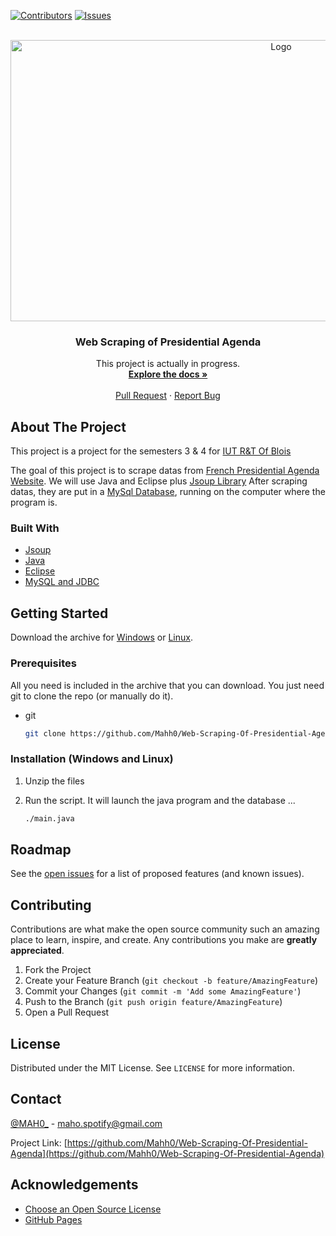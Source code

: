 [![Contributors][contributors-shield]][contributors-url]
[![Issues][issues-shield]][issues-url]

<!-- PROJECT LOGO -->
<br />
<div align="center">
  <a href="https://github.com/othneildrew/Mahh0/Web-Scraping-Of-Presidential-Agenda/edit/main/README">
    <img src="logo.png" alt="Logo" width="850" height="450">
  </a>

  <h3 align="center">Web Scraping of Presidential Agenda</h3>

  <p align="center">
    This project is actually in progress.
    <br />
    <a href="https://github.com/othneildrew/Best-README-Template"><strong>Explore the docs »</strong></a>
    <br />
    <br />
    <a href="https://github.com/Mahh0/Web-Scraping-Of-Presidential-Agenda/pulls">Pull Request</a>
    ·
    <a href="https://github.com/Mahh0/Web-Scraping-Of-Presidential-Agenda/issues">Report Bug</a>
  </p>
</div>


<!-- ABOUT THE PROJECT -->
## About The Project

This project is a project for the semesters 3 & 4 for <a href="https://iut-blois.univ-tours.fr/version-francaise/formations/dut-reseaux-et-telecommunications">IUT R&T Of Blois</a>

The goal of this project is to scrape datas from <a href="https://www.elysee.fr/agenda">French Presidential Agenda Website</a>. We will use Java and Eclipse plus  <a href="https://jsoup.org/">Jsoup Library</a>
After scraping datas, they are put in a <a href="https://www.mysql.com/fr/">MySql Database</a>, running on the computer where the program is.

### Built With

* [Jsoup](https://jsoup.org/)
* [Java](https://www.java.com/fr/)
* [Eclipse](https://www.eclipse.org/downloads/)
* [MySQL and JDBC](https://dev.mysql.com/downloads/)


<!-- GETTING STARTED -->
## Getting Started

Download the archive for <a href="https://www.mysql.com/fr/">Windows</a> or <a href="https://www.mysql.com/fr/">Linux</a>.

### Prerequisites

All you need is included in the archive that you can download. You just need git to clone the repo (or manually do it).
* git
  ```sh
  git clone https://github.com/Mahh0/Web-Scraping-Of-Presidential-Agenda
  ```

### Installation (Windows and Linux)

1. Unzip the files

2. Run the script. It will launch the java program and the database ... 
   ```sh
   ./main.java
   ```


<!-- ROADMAP -->
## Roadmap

See the [open issues](https://github.com/othneildrew/Best-README-Template/issues) for a list of proposed features (and known issues).



<!-- CONTRIBUTING -->
## Contributing

Contributions are what make the open source community such an amazing place to learn, inspire, and create. Any contributions you make are **greatly appreciated**.

1. Fork the Project
2. Create your Feature Branch (`git checkout -b feature/AmazingFeature`)
3. Commit your Changes (`git commit -m 'Add some AmazingFeature'`)
4. Push to the Branch (`git push origin feature/AmazingFeature`)
5. Open a Pull Request



<!-- LICENSE -->
## License

Distributed under the MIT License. See `LICENSE` for more information.


<!-- CONTACT -->
## Contact

[@MAH0_](https://twitter.com/MAH0_) - maho.spotify@gmail.com

Project Link: [https://github.com/Mahh0/Web-Scraping-Of-Presidential-Agenda](https://github.com/Mahh0/Web-Scraping-Of-Presidential-Agenda)



<!-- ACKNOWLEDGEMENTS -->
## Acknowledgements
* [Choose an Open Source License](https://choosealicense.com)
* [GitHub Pages](https://pages.github.com)

<!-- MARKDOWN LINKS & IMAGES -->
<!-- https://www.markdownguide.org/basic-syntax/#reference-style-links -->
[contributors-shield]: https://img.shields.io/github/contributors/othneildrew/Best-README-Template.svg?style=for-the-badge
[contributors-url]: https://github.com/othneildrew/Best-README-Template/graphs/contributors
[forks-shield]: https://img.shields.io/github/forks/othneildrew/Best-README-Template.svg?style=for-the-badge
[forks-url]: https://github.com/othneildrew/Best-README-Template/network/members
[stars-shield]: https://img.shields.io/github/stars/othneildrew/Best-README-Template.svg?style=for-the-badge
[stars-url]: https://github.com/othneildrew/Best-README-Template/stargazers
[issues-shield]: https://img.shields.io/github/issues/othneildrew/Best-README-Template.svg?style=for-the-badge
[issues-url]: https://github.com/othneildrew/Best-README-Template/issues
[license-shield]: https://img.shields.io/github/license/othneildrew/Best-README-Template.svg?style=for-the-badge
[license-url]: https://github.com/othneildrew/Best-README-Template/blob/master/LICENSE.txt
[linkedin-shield]: https://img.shields.io/badge/-LinkedIn-black.svg?style=for-the-badge&logo=linkedin&colorB=555
[linkedin-url]: https://linkedin.com/in/othneildrew
[product-screenshot]: images/screenshot.png
